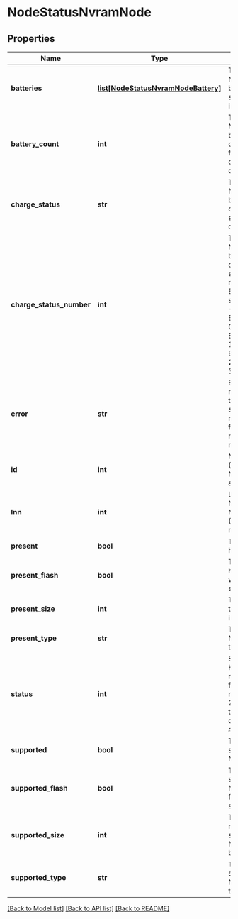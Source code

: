 # NodeStatusNvramNode

## Properties
Name | Type | Description | Notes
------------ | ------------- | ------------- | -------------
**batteries** | [**list[NodeStatusNvramNodeBattery]**](NodeStatusNvramNodeBattery.md) | This node&#39;s NVRAM battery status information. | [optional] 
**battery_count** | **int** | This node&#39;s NVRAM battery count. On failure: -1, otherwise 1 or 2. | [optional] 
**charge_status** | **str** | This node&#39;s NVRAM battery charge status, as a color. | [optional] 
**charge_status_number** | **int** | This node&#39;s NVRAM battery charge status, as a number. Error or not supported: -1. BR_BLACK: 0. BR_GREEN: 1. BR_YELLOW: 2. BR_RED: 3. | [optional] 
**error** | **str** | Error message, if the HTTP status returned from this node was not 200. | [optional] 
**id** | **int** | Node ID (Device Number) of a node. | [optional] 
**lnn** | **int** | Logical Node Number (LNN) of a node. | [optional] 
**present** | **bool** | This node has NVRAM. | [optional] 
**present_flash** | **bool** | This node has NVRAM with flash storage. | [optional] 
**present_size** | **int** | The size of the NVRAM, in bytes. | [optional] 
**present_type** | **str** | This node&#39;s NVRAM type. | [optional] 
**status** | **int** | Status of the HTTP response from this node if not 200.  If 200, this field does not appear. | [optional] 
**supported** | **bool** | This node supports NVRAM. | [optional] 
**supported_flash** | **bool** | This node supports NVRAM with flash storage. | [optional] 
**supported_size** | **int** | The maximum size of the NVRAM, in bytes. | [optional] 
**supported_type** | **str** | This node&#39;s supported NVRAM type. | [optional] 

[[Back to Model list]](../README.md#documentation-for-models) [[Back to API list]](../README.md#documentation-for-api-endpoints) [[Back to README]](../README.md)


